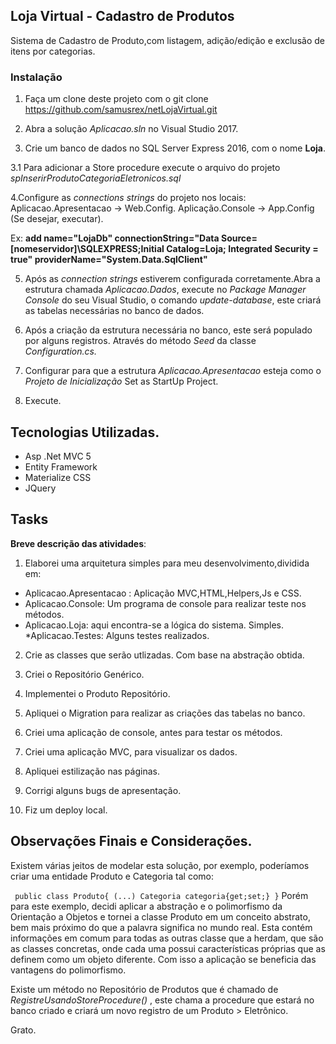 ﻿## Loja Virtual - Cadastro de Produtos

Sistema de Cadastro de Produto,com listagem, adição/edição e exclusão de itens por categorias.

### Instalação

1. Faça um clone deste projeto com o git clone https://github.com/samusrex/netLojaVirtual.git

2. Abra a solução *Aplicacao.sln* no Visual Studio 2017.


3. Crie um banco de dados no SQL Server Express 2016, com o nome **Loja**.

3.1 Para adicionar a Store procedure execute o arquivo do projeto *spInserirProdutoCategoriaEletronicos.sql*

4.Configure as *connections strings* do projeto nos locais:
Aplicacao.Apresentacao -> Web.Config.
Aplicação.Console -> App.Config (Se desejar, executar).

Ex: __add name="LojaDb" connectionString="Data Source=[nomeservidor]\SQLEXPRESS;Initial Catalog=Loja; Integrated Security = true"  providerName="System.Data.SqlClient"__

5. Após as *connection strings* estiverem configurada corretamente.Abra a estrutura chamada *Aplicacao.Dados*, execute no *Package Manager Console* do seu Visual Studio, o comando *update-database*, este criará as tabelas necessárias no banco de dados.

6. Após a criação da estrutura necessária no banco, este será populado por alguns registros. Através do método *Seed* da classe *Configuration.cs.*

7. Configurar para que a estrutura *Aplicacao.Apresentacao* esteja como o *Projeto de Inicialização* Set as StartUp Project.

8. Execute.


## Tecnologias Utilizadas.

* Asp .Net MVC 5
* Entity Framework
* Materialize CSS
* JQuery

## Tasks

__Breve descrição das atividades__:

1. Elaborei uma arquitetura simples para meu desenvolvimento,dividida em:
* Aplicacao.Apresentacao : Aplicação MVC,HTML,Helpers,Js e CSS.
* Aplicacao.Console: Um programa de console para realizar teste nos métodos.
* Aplicacao.Loja: aqui encontra-se a lógica do sistema. Simples.
*Aplicacao.Testes: Alguns testes realizados.



2. Crie as classes que serão utlizadas. Com base na abstração obtida.

3. Criei o Repositório Genérico.

4. Implementei o Produto Repositório.

5. Apliquei o Migration para realizar as criações das tabelas no banco.

6. Criei uma aplicação de console, antes para testar os métodos.

7. Criei uma aplicação MVC, para visualizar os dados.

8. Apliquei estilização nas páginas.

9. Corrigi alguns bugs de apresentação.

10. Fiz um deploy local.

## Observações Finais e Considerações.
Existem várias jeitos de modelar esta solução, por exemplo, poderíamos criar uma entidade Produto e Categoria tal como:

` public class Produto{
(...)
Categoria categoria{get;set;}
}`
Porém para este exemplo, decidi aplicar a abstração e o polimorfismo da Orientação a Objetos e tornei a classe Produto em um conceito abstrato, bem mais próximo do que a palavra significa no mundo real. 
Esta contém informações em comum para todas as outras classe que a herdam, que são as classes concretas, onde cada uma possui características próprias que as definem como um objeto diferente. Com isso a aplicação se beneficia das vantagens do polimorfismo.

Existe um método no Repositório de Produtos que é chamado de 
*RegistreUsandoStoreProcedure()* , este chama a procedure que estará no banco criado e criará um novo registro de um Produto > Eletrônico.

Grato.















